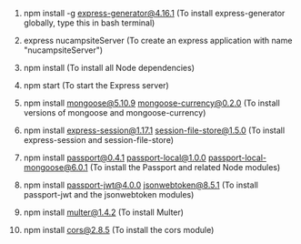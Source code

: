 1. npm install -g express-generator@4.16.1
(To install express-generator globally, type this in bash terminal)

2. express nucampsiteServer
(To create an express application with name "nucampsiteServer")

3. npm install
(To install all Node dependencies)

4. npm start
(To start the Express server)

5. npm install mongoose@5.10.9 mongoose-currency@0.2.0
(To install versions of mongoose and mongoose-currency)

6. npm install express-session@1.17.1 session-file-store@1.5.0
(To install express-session and session-file-store)

7. npm install passport@0.4.1 passport-local@1.0.0 passport-local-mongoose@6.0.1
(To install the Passport and related Node modules)

8. npm install passport-jwt@4.0.0 jsonwebtoken@8.5.1
(To install passport-jwt and the jsonwebtoken modules)

9. npm install multer@1.4.2
(To install Multer)

10. npm install cors@2.8.5
(To install the cors module)


